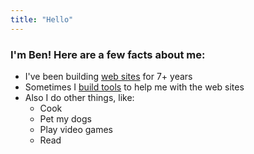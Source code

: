 ```yaml
---
title: "Hello"
---
```


### I'm Ben! Here are a few facts about me:

+ I've been building [web sites](/sites) for 7+ years
+ Sometimes I [build tools](/tools) to help me with the web sites
+ Also I do other things, like:
	+ Cook
	+ Pet my dogs
	+ Play video games
	+ Read
